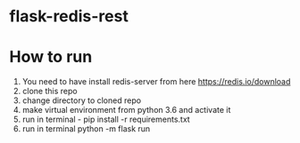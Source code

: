 # flask-redis-rest

# How to run
1. You need to have install redis-server from here https://redis.io/download
2. clone this repo
3. change directory to cloned repo
4. make virtual environment from python 3.6 and activate it
5. run in terminal - pip install -r requirements.txt
6. run in terminal python -m flask run
